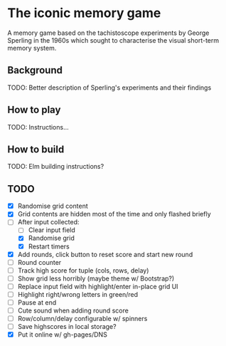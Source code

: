 # The iconic memory game
A memory game based on the tachistoscope experiments by George Sperling in the 1960s which sought to characterise the visual short-term memory system.

## Background
TODO: Better description of Sperling's experiments and their findings

## How to play
TODO: Instructions...

## How to build
TODO: Elm building instructions?

## TODO
* [X] Randomise grid content
* [X] Grid contents are hidden most of the time and only flashed briefly
* [ ] After input collected:
  * [ ] Clear input field
  * [X] Randomise grid
  * [X] Restart timers
* [X] Add rounds, click button to reset score and start new round
* [ ] Round counter
* [ ] Track high score for tuple (cols, rows, delay)
* [ ] Show grid less horribly (maybe theme w/ Bootstrap?)
* [ ] Replace input field with highlight/enter in-place grid UI
* [ ] Highlight right/wrong letters in green/red
* [ ] Pause at end
* [ ] Cute sound when adding round score
* [ ] Row/column/delay configurable w/ spinners
* [ ] Save highscores in local storage?
* [X] Put it online w/ gh-pages/DNS
